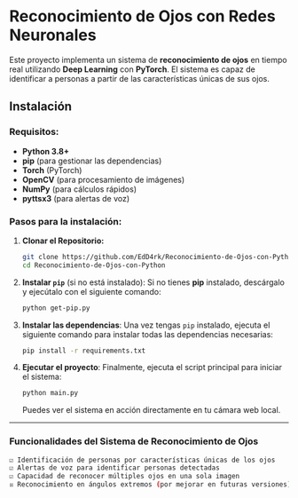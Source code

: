 # Reconocimiento de Ojos con Redes Neuronales

Este proyecto implementa un sistema de **reconocimiento de ojos** en tiempo real utilizando **Deep Learning** con **PyTorch**. El sistema es capaz de identificar a personas a partir de las características únicas de sus ojos.

## Instalación

### Requisitos:

* **Python 3.8+**
* **pip** (para gestionar las dependencias)
* **Torch** (PyTorch)
* **OpenCV** (para procesamiento de imágenes)
* **NumPy** (para cálculos rápidos)
* **pyttsx3** (para alertas de voz)

### Pasos para la instalación:

1. **Clonar el Repositorio:**
    ```bash
    git clone https://github.com/EdD4rk/Reconocimiento-de-Ojos-con-Python.git
    cd Reconocimiento-de-Ojos-con-Python
    ```

2. **Instalar `pip`** (si no está instalado):
    Si no tienes **pip** instalado, descárgalo y ejecútalo con el siguiente comando:
    ```bash
    python get-pip.py
    ```

3. **Instalar las dependencias**:
    Una vez tengas `pip` instalado, ejecuta el siguiente comando para instalar todas las dependencias necesarias:
    ```bash
    pip install -r requirements.txt
    ```

4. **Ejecutar el proyecto**:
    Finalmente, ejecuta el script principal para iniciar el sistema:
    ```bash
    python main.py
    ```

    Puedes ver el sistema en acción directamente en tu cámara web local.

---

### Funcionalidades del Sistema de Reconocimiento de Ojos

```bash
☑ Identificación de personas por características únicas de los ojos  
☑ Alertas de voz para identificar personas detectadas  
☑ Capacidad de reconocer múltiples ojos en una sola imagen  
☒ Reconocimiento en ángulos extremos (por mejorar en futuras versiones)
